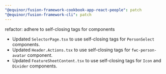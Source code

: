 ```yaml
---
"@equinor/fusion-framework-cookbook-app-react-people": patch
"@equinor/fusion-framework-cli": patch
---
```


refactor: adhere to self-closing tags for components

- Updated `SelectorPage.tsx` to use self-closing tags for `PersonSelect` components.
- Updated `Header.Actions.tsx` to use self-closing tags for `fwc-person-avatar` component.
- Updated `FeatureSheetContent.tsx` to use self-closing tags for `Icon` and `Divider` components.
